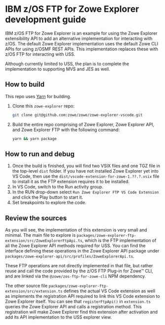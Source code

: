 # IBM z/OS FTP for Zowe Explorer development guide

IBM z/OS FTP for Zowe Explorer is an example for using the Zowe Explorer extensibility API to add an alternative implementation for interacting with z/OS. The default Zowe Explorer implementation uses the default Zowe CLI APIs for using z/OSMF REST APIs. This implementation replaces these with z/OS FTP for interacting with USS.

Although currently limited to USS, the plan is to complete the implementation to supporting MVS and JES as well.

## How to build

This repo uses [Yarn](https://yarnpkg.com/) for building.

1. Clone this `zowe-explorer` repo:

   ```bash
   git clone git@github.com:zowe/zowe/zowe-explorer-vscode.git
   ```

1. Build the entire repo comprising of Zowe Explorer, Zowe Explorer API, and Zowe Explorer FTP with the following command:

   ```bash
   yarn && yarn package
   ```

## How to run and debug

1. Once the build is finished, you will find two VSIX files and one TGZ file in the top-level `dist` folder. If you have not installed Zowe Explorer yet into VS Code, then use the `dist/vscode-extension-for-zowe-1.??.?.vsix` file to install it as the FTP extension requires it to be installed.
1. In VS Code, switch to the Run activity group.
1. In the RUN drop-down select `Run Zowe Explorer FTP VS Code Extension` and click the Play button to start it.
1. Set breakpoints to explore the code.

## Review the sources

As you will see, the implementation of this extension is very small and minimal. The main file to explore is `packages/zowe-explorer-ftp-extension/src/ZoweExplorerFtpApi.ts`, which is the FTP implementation of all the Zowe Explorer API methods required for USS. You can find the interface defining these operations in the Zowe Explorer API package under `packages/zowe-explorer-api/src/profiles/ZoweExplorerApi.ts`.

These FTP operations are not directly implemented in that file, but rather reuse and call the code provided by the z/OS FTP Plug-in for Zowe™ CLI, and are linked via the `@zowe/zos-ftp-for-zowe-cli` NPM dependency.

The other source file `packages/zowe-explorer-ftp-extension/src/extension.ts` defines the actual VS Code extension as well as implements the registration API required to link this VS Code extension to Zowe Explorer itself. You can see that `registerFtpApi()` in `extension.ts` queries the Zowe Explorer API and calls a registration method. This registration will make Zowe Explorer find this extension after activation and add its API implementation to the USS explorer view.
